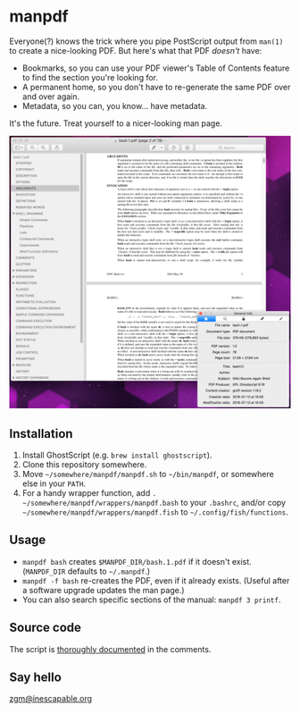 # manpdf

Everyone(?) knows the trick where you pipe PostScript output from `man(1)`
to create a nice-looking PDF. But here's what that PDF *doesn't* have:

- Bookmarks, so you can use your PDF viewer's Table of Contents feature
  to find the section you're looking for.
- A permanent home, so you don't have to re-generate the same PDF over
  and over again.
- Metadata, so you can, you know... have metadata.

It's the future. Treat yourself to a nicer-looking man page.

![screenshot](https://github.com/zgracem/manpdf/blob/master/manpdf.png?raw=true)

## Installation

1. Install GhostScript (e.g. `brew install ghostscript`).
2. Clone this repository somewhere.
3. Move `~/somewhere/manpdf/manpdf.sh` to `~/bin/manpdf`, or somewhere else
   in your `PATH`.
4. For a handy wrapper function, add `. ~/somewhere/manpdf/wrappers/manpdf.bash`
   to your `.bashrc`, and/or copy `~/somewhere/manpdf/wrappers/manpdf.fish` to
   `~/.config/fish/functions`.

## Usage

* `manpdf bash` creates `$MANPDF_DIR/bash.1.pdf` if it doesn't exist.
  (`MANPDF_DIR` defaults to `~/.manpdf`.)
* `manpdf -f bash` re-creates the PDF, even if it already exists.
  (Useful after a software upgrade updates the man page.)
* You can also search specific sections of the manual: `manpdf 3 printf`.

## Source code

The script is [thoroughly documented][src] in the comments.

[src]: https://github.com/zgracem/manpdf/blob/master/manpdf.sh

## Say hello

[zgm&#x40;inescapable&#x2e;org](mailto:zgm%40inescapable%2eorg)
